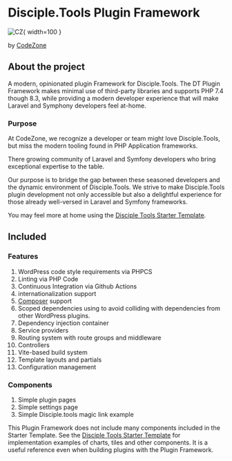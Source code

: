 # Disciple.Tools Plugin Framework

![CZ](cz-lines-orange-dark.svg){ width=100 }

by [CodeZone](http://codezone.io)

## About the project
A modern, opinionated plugin Framework for Disciple.Tools. The DT Plugin Framework makes minimal use of third-party libraries and supports PHP 7.4 though 8.3,
while providing a modern developer experience that will make Laravel and Symphony developers feel at-home.

### Purpose
At CodeZone, we recognize a developer or team might love Disciple.Tools, but miss the modern tooling found in PHP Application frameworks.

There growing community of Laravel and Symfony developers who bring exceptional expertise to the table.

Our purpose is to bridge the gap between these seasoned developers and the dynamic environment of Disciple.Tools. We strive to make Disciple.Tools plugin development not only accessible but also a delightful experience for those already well-versed in Laravel and Symfony frameworks.

<note title="Are you a WordPress Developer" id="wp-dev">
You may feel more at home using the <a href="https://github.com/thecodezone/dt-plugin/">Disciple Tools Starter Template</a>.
</note>

## Included 

### Features

1. WordPress code style requirements via PHPCS 
1. Linting via PHP Code
1. Continuous Integration via Github Actions
1. internationalization support
1. [Composer](https://getcomposer.org/) support
1. Scoped dependencies using to avoid colliding with dependencies from other WordPress plugins.
1. Dependency injection container
1. Service providers
2. Routing system with route groups and middleware
1. Controllers
1. Vite-based build system
1. Template layouts and partials
1. Configuration management 

### Components 

1. Simple plugin pages
1. Simple settings page
1. Simple Disciple.tools magic link example

<warning title="Important Tip">
This Plugin Framework does not include many components included in the Starter Template. See the <a href="https://github.com/thecodezone/dt-plugin/">Disciple Tools Starter Template</a> for implementation examples of charts, tiles and other components. It is a useful reference even when building plugins with the Plugin Framework.</warning>